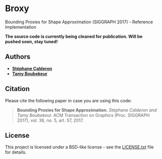 # Broxy
Bounding Proxies for Shape Approximation (SIGGRAPH 2017) - Reference Implementation

**The source code is currently being cleaned for publication. Will be pushed soon, stay tuned!**

## Authors

* [**Stéphane Calderon**](https://www.linkedin.com/in/st%C3%A9phane-calderon-509ab628/?ppe=1) 
* [**Tamy Boubekeur**](https://www.telecom-paristech.fr/~boubek)

## Citation

Please cite the following paper in case you are using this code:
>**Bounding Proxies for Shape Approximation.** *Stéphane Calderon and Tamy Boubekeur.* ACM Transaction on Graphics (Proc. SIGGRAPH 2017), vol. 36, no. 5, art. 57, 2017.

## License

This project is licensed under a BSD-like license - see the [LICENSE.txt](LICENSE.txt) file for details.